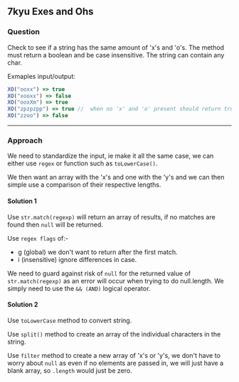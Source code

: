 ## 7kyu Exes and Ohs

### Question
Check to see if a string has the same amount of 'x's and 'o's. The method must return a boolean and be case insensitive. The string can contain any char.

Exmaples input/output:

```js
XO("ooxx") => true
XO("xooxx") => false
XO("ooxXm") => true
XO("zpzpzpp") => true //  when no 'x' and 'o' present should return true
XO("zzoo") => false
```

<hr>

### Approach
We need to standardize the input, ie make it all the same case, we can either use `regex` or function such as `toLowerCase()`.

We then want an array with the 'x's and one with the 'y's and we can then simple use a comparison of their respective lengths.

#### Solution 1

Use `str.match(regexp)` will return an array of results, if no matches are found then `null` will be returned.  

Use `regex flags` of:-  
* g (global) we don't want to return after the first match.  
* i (insensitive) ignore differences in case.  

We need to guard against risk of `null` for the returned value of `str.match(regexp)` as an error will occur when trying to do null.length. We simply need to use the `&& (AND)` logical operator.  


#### Solution 2

Use `toLowerCase` method to convert string.  

Use `split()` method to create an array of the individual characters in the string.

Use `filter` method to create a new array of 'x's or 'y's, we don't have to worry about `null` as even if no elements are passed in, we will just have a blank array, so `.length` would just be zero.



